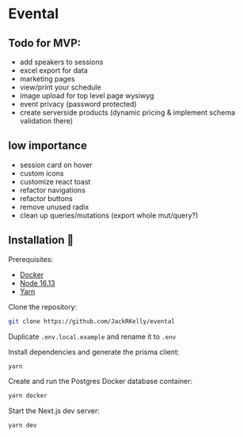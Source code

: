 # Evental

## Todo for MVP:

- add speakers to sessions
- excel export for data
- marketing pages
- view/print your schedule
- image upload for top level page wysiwyg
- event privacy (password protected)
- create serverside products (dynamic pricing & implement schema validation there)

## low importance
- session card on hover
- custom icons
- customize react toast
- refactor navigations
- refactor buttons
- remove unused radix
- clean up queries/mutations (export whole mut/query?)

## Installation 💾

Prerequisites:
- [Docker](https://www.docker.com/products/docker-desktop/)
- [Node 16.13](https://nodejs.org/ko/blog/release/v16.13.0/)
- [Yarn](https://classic.yarnpkg.com/lang/en/docs/install/#windows-stable)

Clone the repository:

```bash
git clone https://github.com/JackRKelly/evental
```

Duplicate `.env.local.example` and rename it to `.env`

Install dependencies and generate the prisma client:

```bash
yarn
```

Create and run the Postgres Docker database container:

```bash
yarn docker
```

Start the Next.js dev server:

```bash
yarn dev
```


 
